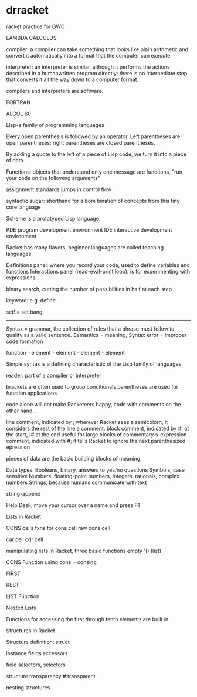 # drracket
racket practice for GWC

LAMBDA CALCULUS

compiler: a compiler can take something that looks like plain arithmetic and convert it automatically into a format that the computer can execute.

interpreter: an interpreter is similar, although it performs the actions described in a humanwritten program directly; there is no internediate step that converts it all the way down to a computer format.

compilers and interpreters are software.

FORTRAN

ALGOL 60 

Lisp-a family of programming languages

Every open parenthesis is followed by an operator. Left parentheses are open parentheses; right parentheses are closed parentheses.

By adding a quote to the left of a piece of Lisp code, we turn it into a piece of data.

Functions: objects that understand only one message are functions, "run your code on the following arguments"

assignment standards
jumps in control flow

syntactic sugar: shorthand for a bom bination of concepts from this tiny core language

Scheme is a prototyped Lisp language.

PDE program development environment
IDE interactive development environment

Racket has many flavors, beginner languages are called teaching languages. 

Definitions panel: where you record your code, used to define variables and functions
Interactions panel (read-eval-print loop): is for experimenting with expressions

binary search, cutting the number of possibilities in half at each step

keyword: e.g. define

set! = set bang

____________________________________________________________________

Syntax = grammar, the collection of rules that a phrase must follow to qualify as a valid sentence.
Semantics = meaning, 
Syntax error = improper code formation

function - element - element - element - element

Simple syntax is a defining characteristic of the Lisp family of languages.

reader: part of a compiler or interpreter

brackets are often used to group conditionals
parentheses are used for function applications

code alone will not make Racketeers happy, code with comments on the other hand...

line comment, indicated by ; 
    wherever Racket sees a semicolorn, it considers the rest of the line a comment.
block comment, indicated by #| at the start, |# at the end
    useful for large blocks of commentary
s-expression comment, indicated with #;
    it tells Racket to ignore the next parenthesized epression
    
    
pieces of data are the basic building blocks of meaning

Data types:
Booleans, binary, answers to yes/no questions
Symbols, case sensitive
Numbers, floating-point numbers, integers, rationals, complex numbers
Strings, because humans communicate with text

string-append

Help Desk, move your cursor over a name and press F1

Lists in Racket

CONS cells
  fxns for cons cell
  raw cons cell
  
car cell
cdr cell

manipulating lists in Racket, three basic functions
  empty
  '()
  (list)
  
  CONS Function
    using cons = consing
    
  FIRST
  
  REST
    
  LIST Function
  
  Nested Lists
  
 Functions for accessing the first through tenth elements are built in.
 
 
 Structures in Racket
 
 Structure definition: struct
 
 instance
 fields
 accessors
 
 field selectors, selectors
 
 structure transparency  #:transparent
 
 nesting structures



